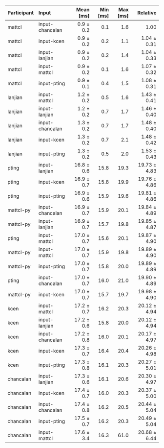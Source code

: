 | Participant | Input | Mean [ms] | Min [ms] | Max [ms] | Relative |
|:---|:---|---:|---:|---:|---:|
| mattcl | input-chancalan | 0.9 ± 0.2 | 0.1 | 1.6 | 1.00 |
| mattcl | input-kcen | 0.9 ± 0.2 | 0.2 | 1.1 | 1.04 ± 0.31 |
| mattcl | input-lanjian | 0.9 ± 0.2 | 0.2 | 1.4 | 1.04 ± 0.33 |
| mattcl | input-mattcl | 0.9 ± 0.2 | 0.1 | 1.6 | 1.07 ± 0.32 |
| mattcl | input-pting | 0.9 ± 0.1 | 0.4 | 1.5 | 1.08 ± 0.31 |
| lanjian | input-mattcl | 1.2 ± 0.2 | 0.5 | 1.6 | 1.43 ± 0.41 |
| lanjian | input-lanjian | 1.2 ± 0.2 | 0.7 | 1.7 | 1.46 ± 0.40 |
| lanjian | input-chancalan | 1.3 ± 0.2 | 0.7 | 1.7 | 1.48 ± 0.40 |
| lanjian | input-kcen | 1.3 ± 0.2 | 0.7 | 2.1 | 1.48 ± 0.42 |
| lanjian | input-pting | 1.3 ± 0.2 | 0.5 | 2.0 | 1.53 ± 0.43 |
| pting | input-lanjian | 16.8 ± 0.6 | 15.8 | 19.3 | 19.73 ± 4.83 |
| pting | input-kcen | 16.9 ± 0.7 | 15.8 | 19.9 | 19.76 ± 4.86 |
| pting | input-pting | 16.9 ± 0.6 | 15.9 | 19.6 | 19.81 ± 4.86 |
| mattcl-py | input-chancalan | 16.9 ± 0.7 | 15.9 | 20.1 | 19.84 ± 4.89 |
| mattcl-py | input-lanjian | 16.9 ± 0.7 | 15.7 | 19.8 | 19.85 ± 4.87 |
| pting | input-mattcl | 17.0 ± 0.7 | 15.6 | 20.1 | 19.87 ± 4.90 |
| mattcl-py | input-mattcl | 17.0 ± 0.7 | 15.9 | 19.8 | 19.89 ± 4.90 |
| mattcl-py | input-pting | 17.0 ± 0.7 | 15.8 | 20.0 | 19.89 ± 4.89 |
| pting | input-chancalan | 17.0 ± 0.7 | 16.0 | 21.0 | 19.90 ± 4.89 |
| mattcl-py | input-kcen | 17.0 ± 0.7 | 15.7 | 19.7 | 19.98 ± 4.90 |
| kcen | input-mattcl | 17.2 ± 0.7 | 16.2 | 20.3 | 20.12 ± 4.94 |
| kcen | input-lanjian | 17.2 ± 0.6 | 15.8 | 20.0 | 20.12 ± 4.94 |
| kcen | input-chancalan | 17.2 ± 0.8 | 16.0 | 20.1 | 20.17 ± 4.97 |
| kcen | input-kcen | 17.3 ± 0.7 | 16.4 | 20.4 | 20.26 ± 4.98 |
| kcen | input-pting | 17.3 ± 0.8 | 16.1 | 20.3 | 20.27 ± 5.01 |
| chancalan | input-lanjian | 17.3 ± 0.6 | 16.1 | 20.6 | 20.30 ± 4.97 |
| chancalan | input-kcen | 17.4 ± 0.7 | 16.0 | 20.3 | 20.37 ± 5.00 |
| chancalan | input-chancalan | 17.4 ± 0.8 | 16.2 | 20.5 | 20.44 ± 5.04 |
| chancalan | input-pting | 17.5 ± 0.7 | 16.2 | 20.3 | 20.49 ± 5.04 |
| chancalan | input-mattcl | 17.6 ± 3.4 | 16.3 | 61.0 | 20.68 ± 6.44 |
